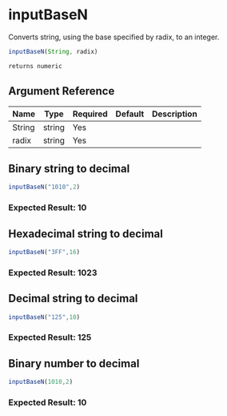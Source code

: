 # inputBaseN

Converts string, using the base specified by radix, to an integer.

```javascript
inputBaseN(String, radix)
```

```javascript
returns numeric
```

## Argument Reference

| Name | Type | Required | Default | Description |
| --- | --- | --- | --- | --- |
| String | string | Yes |  |  |
| radix | string | Yes |  |  |

## Binary string to decimal

```javascript
inputBaseN("1010",2)
```

### Expected Result: 10

## Hexadecimal string to decimal

```javascript
inputBaseN("3FF",16)
```

### Expected Result: 1023

## Decimal string to decimal

```javascript
inputBaseN("125",10)
```

### Expected Result: 125

## Binary number to decimal

```javascript
inputBaseN(1010,2)
```

### Expected Result: 10
